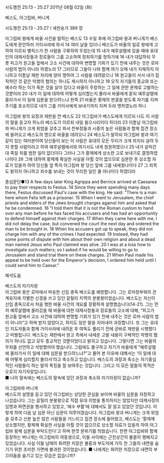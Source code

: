 사도행전 25:13 - 25:27 
2011년 08월 02일 (화)

베스도, 아그립바, 버니게



사도행전 25:13 - 25:27 / 새찬송가 389 장


아그립바 왕에게 바울 사건을 말하는 베스도
13 수일 후에 아그립바 왕과 버니게가 베스도에게 문안하러 가이사랴에 와서 14 여러 날을 있더니 베스도가 바울의 일로 왕에게 고하여 이르되 벨릭스가 한 사람을 구류하여 두었는데 15 내가 예루살렘에 있을 때에 유대인의 대제사장들과 장로들이 그를 고소하여 정죄하기를 청하기에 16 내가 대답하되 무릇 피고가 원고들 앞에서 고소 사건에 대하여 변명할 기회가 있기 전에 내주는 것은 로마 사람의 법이 아니라 하였노라 17 그러므로 그들이 나와 함께 여기 오매 내가 지체하지 아니하고 이튿날 재판 자리에 앉아 명하여 그 사람을 데려왔으나 18 원고들이 서서 내가 짐작하던 것 같은 악행의 혐의는 하나도 제시하지 아니하고 19 오직 자기들의 종교와 또는 예수라 하는 이가 죽은 것을 살아 있다고 바울이 주장하는 그 일에 관한 문제로 고발하는 것뿐이라 20 내가 이 일에 대하여 어떻게 심리할는지 몰라서 바울에게 묻되 예루살렘에 올라가서 이 일에 심문을 받으려느냐 한즉 21 바울은 황제의 판결을 받도록 자기를 지켜 주기를 호소하므로 내가 그를 가이사에게 보내기까지 지켜 두라 명하였노라 하니  

아그립바 왕의 요청과 재판을 연 베스도 
22 아그립바가 베스도에게 이르되 나도 이 사람의 말을 듣고자 하노라 베스도가 이르되 내일 들으시리이다 하더라 23 이튿날 아그립바와 버니게가 크게 위엄을 갖추고 와서 천부장들과 시중의 높은 사람들과 함께 접견 장소에 들어오고 베스도의 명으로 바울을 데려오니 24 베스도가 말하되 아그립바 왕과 여기 같이 있는 여러분이여 당신들이 보는 이 사람은 유대의 모든 무리가 크게 외치되 살려 두지 못할 사람이라고 하여 예루살렘에서와 여기서도 내게 청원하였으나 25 내가 살피건대 죽일 죄를 범한 일이 없더이다 그러나 그가 황제에게 상소한 고로 보내기로 결정하였나이다 26 그에 대하여 황제께 확실한 사실을 아뢸 것이 없으므로 심문한 후 상소할 자료가 있을까 하여 당신들 앞 특히 아그립바 왕 당신 앞에 그를 내세웠나이다 27 그 죄목도 밝히지 아니하고 죄수를 보내는 것이 무리한 일인 줄 아나이다 하였더라   

중심문단●13 A few days later King Agrippa and Bernice arrived at Caesarea to pay their respects to Festus. 14 Since they were spending many days there, Festus discussed Paul's case with the king. He said: "There is a man here whom Felix left as a prisoner. 15 When I went to Jerusalem, the chief priests and elders of the Jews brought charges against him and asked that he be condemned. 16 "I told them that it is not the Roman custom to hand over any man before he has faced his accusers and has had an opportunity to defend himself against their charges. 17 When they came here with me, I did not delay the case, but convened the court the next day and ordered the man to be brought in. 18 When his accusers got up to speak, they did not charge him with any of the crimes I had expected. 19 Instead, they had some points of dispute with him about their own religion and about a dead man named Jesus who Paul claimed was alive. 20 I was at a loss how to investigate such matters; so I asked if he would be willing to go to Jerusalem and stand trial there on these charges. 21 When Paul made his appeal to be held over for the Emperor's decision, I ordered him held until I could send him to Caesar."

해석도움





베스도의 자기자랑  
아그립바 왕은 로마에서 파송한 신임 총독 베스도를 예방합니다. 그는 로마정부와의 관계유지에 각별한 신경을 쓰고 있던 갈릴리 지역의 분봉왕이었습니다. 베스도는 자신이 신임 총독으로서 처음 행한 바울 사건의 개요를 장황하게 설명했습니다(14-21). 그는 먼저 예루살렘에 올라갔을 때 바울에 대한 대제사장들과 장로들의 고소에 대해, “피고가 원고들 앞에서 고소 사건에 대하여 변명할 기회가 있기 전에 내주는 것은 로마 사람의 법이 아니라”고 하며 받지 않았다고, 하지도 않은 말을 지어내어 과장합니다. 또 그는 유대인 지도자들과 함께 가이사랴에 내려온 후 여독도 풀리기 전에 곧바로 재판을 시행했다고 떠벌립니다. 베스도는 재판에서 원고 측에서 내세운 고발 내용이 구체적인 악행의 혐의가 하나도 없고 모두 종교적인 것뿐이었다고 밝히고 있습니다. 그렇다면 그는 바울의 무죄를 선언하고 석방했어야 했습니다. 그럼에도 불구하고 자기가 바울에게 “예루살렘에 올라가서 이 일에 대해 심문을 받으려느냐?”고 물어 본 이유에 대해서는 ‘이 일에 대해 어떻게 심리할지 몰라서’라고 축소하고 있습니다. 베스도의 과장과 축소는 자기중심적인 사람들이 하는 말의 특징을 잘 보여주는 것입니다. 그리고 이 모든 말들의 목적은 오로지 자기자랑입니다.  
■ 나의 말속에는 베스도의 말속에 있던 과장과 축소와 자기자랑이 없습니까?  

아그립바와 버니게  
베스도의 설명을 듣고 있던 아그립바는 상당한 관심을 보이며 바울의 심문을 자청하고 나섰습니다. 그는 갈릴리 분봉왕으로 직접 유대 지방을 통치하지는 않았지만 대제사장의 임명과  파면권을 행사하고 있었고, ‘예수 부활’에 대해서도 잘 알고 있었던 것입니다. 이렇게 하여 다음 날 심문 아닌 심문이 이루어졌습니다. 아그립바 왕과 버니게는 크게 위엄을 갖추고 신분 높은 많은 사람들을 거느리고 접견 장소에 들어왔고, 베스도는 ‘황제께 상소했지만, 황제께 확실한 사실을 아뢸 것이 없으므로 상소할 자료가 있을까 하여 아그립바 왕께 심문을 부탁드린다’고 하며 한껏 분위기를 띄웠습니다. 한편 아그립바와 함께 등장하는 버니게는 아그립바의 여동생으로, 이들 사이에는 근친상간의 불륜이 행해지고 있었습니다. 사실 이들 남매의 화려한 치장은 불륜과 부도덕에 가득 찬 그들의 내면을 숨기기 위한 초라한 가면에 불과한 것이었습니다. 
■ 나에게는 화려한 치장으로 내면의 부끄러움을 숨기고 있는 모습은 없습니까?